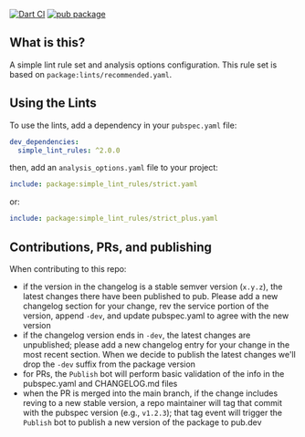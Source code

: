 [![Dart CI](https://github.com/devoncarew/simple_lint_rules/actions/workflows/build.yaml/badge.svg)](https://github.com/devoncarew/simple_lint_rules/actions/workflows/build.yaml)
[![pub package](https://img.shields.io/pub/v/simple_lint_rules.svg)](https://pub.dev/packages/simple_lint_rules)

## What is this?

A simple lint rule set and analysis options configuration. This rule set is
based on `package:lints/recommended.yaml`.

## Using the Lints

To use the lints, add a dependency in your `pubspec.yaml` file:

```yaml
dev_dependencies:
  simple_lint_rules: ^2.0.0
```

then, add an `analysis_options.yaml` file to your project:

```yaml
include: package:simple_lint_rules/strict.yaml
```

or:

```yaml
include: package:simple_lint_rules/strict_plus.yaml
```

## Contributions, PRs, and publishing

When contributing to this repo:

- if the version in the changelog is a stable semver version (`x.y.z`), the
  latest changes there have been published to pub. Please add a new changelog
  section for your change, rev the service portion of the version, append
  `-dev`, and update pubspec.yaml to agree with the new version
- if the changelog version ends in `-dev`, the latest changes are unpublished;
  please add a new changelog entry for your change in the most recent section.
  When we decide to publish the latest changes we'll drop the `-dev` suffix
  from the package version
- for PRs, the `Publish` bot will perform basic validation of the info in the
  pubspec.yaml and CHANGELOG.md files
- when the PR is merged into the main branch, if the change includes reving to
  a new stable version, a repo maintainer will tag that commit with the pubspec
  version (e.g., `v1.2.3`); that tag event will trigger the `Publish` bot to
  publish a new version of the package to pub.dev
